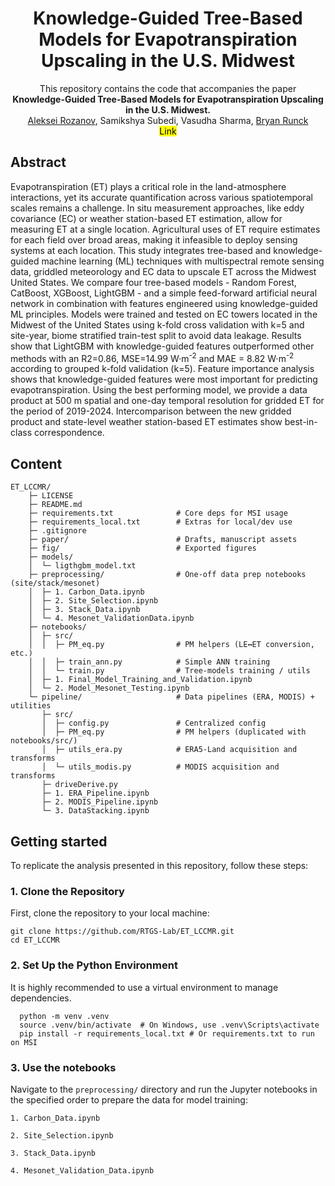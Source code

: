 <h1 align="center"> Knowledge-Guided Tree-Based Models for Evapotranspiration Upscaling in the U.S. Midwest </h1>
<div align="center"> This repository contains the code that accompanies the paper<br><b>Knowledge-Guided Tree-Based Models for Evapotranspiration Upscaling in the U.S. Midwest.</b><br><a href='https://scholar.google.com/citations?user=DyM0AjAAAAAJ&hl=en'>Aleksei Rozanov</a>, 
    Samikshya Subedi, Vasudha Sharma, 
    <a href='https://scholar.google.com/citations?user=O7xJ4mcAAAAJ&hl=en&oi=ao'>Bryan Runck</a><br><mark>Link</mark></div>

<h2>Abstract</h2>
Evapotranspiration (ET) plays a critical role in the land-atmosphere interactions, yet its accurate quantification across various spatiotemporal scales remains a challenge. In situ measurement approaches, like eddy covariance (EC) or weather station-based ET estimation, allow for measuring ET at a single location. Agricultural uses of ET require estimates for each field over broad areas, making it infeasible to deploy sensing systems at each location. This study integrates tree-based and knowledge-guided machine learning (ML) techniques with multispectral remote sensing data, griddled meteorology and EC data to upscale ET across the Midwest United States. We compare four tree-based models - Random Forest, CatBoost, XGBoost, LightGBM - and a simple feed-forward artificial neural network in combination with features engineered using knowledge-guided ML principles. Models were trained and tested on EC towers located in the Midwest of the United States using k-fold cross validation with k=5 and site-year, biome stratified train-test split to avoid data leakage. Results show that LightGBM with knowledge-guided features outperformed other methods with an R2=0.86, MSE=14.99 W·m<sup>-2</sup> and MAE = 8.82 W·m<sup>-2</sup> according to grouped k-fold validation (k=5). Feature importance analysis shows that knowledge-guided features were most important for predicting evapotranspiration. Using the best performing model, we provide a data product at 500 m spatial and one-day temporal resolution for gridded ET for the period of 2019-2024. Intercomparison between the new gridded product and state-level weather station-based ET estimates show best-in-class correspondence. 

<h2>Content</h2>
<code>ET_LCCMR/
    ├─ LICENSE
    ├─ README.md
    ├─ requirements.txt              # Core deps for MSI usage
    ├─ requirements_local.txt        # Extras for local/dev use
    ├─ .gitignore
    ├─ paper/                        # Drafts, manuscript assets
    ├─ fig/                          # Exported figures
    ├─ models/
    │  └─ ligthgbm_model.txt         
    ├─ preprocessing/                # One-off data prep notebooks (site/stack/mesonet)
    │  ├─ 1. Carbon_Data.ipynb
    │  ├─ 2. Site_Selection.ipynb
    │  ├─ 3. Stack_Data.ipynb
    │  └─ 4. Mesonet_ValidationData.ipynb
    ├─ notebooks/
    │  ├─ src/
    │  │  ├─ PM_eq.py                # PM helpers (LE↔ET conversion, etc.)
    │  │  ├─ train_ann.py            # Simple ANN training
    │  │  └─ train.py                # Tree-models training / utils
    │  ├─ 1. Final_Model_Training_and_Validation.ipynb
    │  └─ 2. Model_Mesonet_Testing.ipynb
    └─ pipeline/                     # Data pipelines (ERA, MODIS) + utilities
       ├─ src/
       │  ├─ config.py               # Centralized config
       │  ├─ PM_eq.py                # PM helpers (duplicated with notebooks/src/)
       │  ├─ utils_era.py            # ERA5-Land acquisition and transforms
       │  └─ utils_modis.py          # MODIS acquisition and transforms
       ├─ driveDerive.py             
       ├─ 1. ERA_Pipeline.ipynb
       ├─ 2. MODIS_Pipeline.ipynb
       └─ 3. DataStacking.ipynb
</code>

<h2>Getting started</h2>
To replicate the analysis presented in this repository, follow these steps:

### 1. Clone the Repository
First, clone the repository to your local machine:
```
git clone https://github.com/RTGS-Lab/ET_LCCMR.git
cd ET_LCCMR
```

### 2. Set Up the Python Environment
It is highly recommended to use a virtual environment to manage dependencies.
```
  python -m venv .venv
  source .venv/bin/activate  # On Windows, use .venv\Scripts\activate
  pip install -r requirements_local.txt # Or requirements.txt to run on MSI
```
### 3. Use the notebooks
Navigate to the `preprocessing/` directory and run the Jupyter notebooks in the specified order to prepare the data for model training:

`1. Carbon_Data.ipynb`

`2. Site_Selection.ipynb`

`3. Stack_Data.ipynb`

`4. Mesonet_Validation_Data.ipynb`





